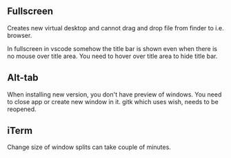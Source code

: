 ## Fullscreen

Creates new virtual desktop and cannot drag and drop file from finder to i.e. browser.

In fullscreen in vscode somehow the title bar is shown even when there is no mouse over title area. You need to hover over title area to hide title bar.

## Alt-tab

When installing new version, you don't have preview of windows. You need to close app or create new window in it. gitk which uses wish, needs to be reopened.

## iTerm

Change size of window splits can take couple of minutes.
